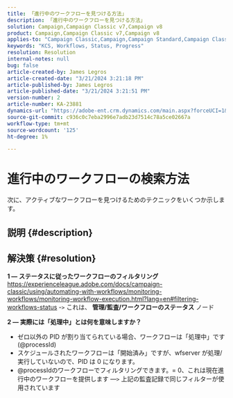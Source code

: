 ```yaml
---
title: 「進行中のワークフローを見つける方法」
description: 「進行中のワークフローを見つける方法」
solution: Campaign,Campaign Classic v7,Campaign v8
product: Campaign,Campaign Classic v7,Campaign v8
applies-to: "Campaign Classic,Campaign,Campaign Standard,Campaign Classic v7,Campaign v8"
keywords: "KCS, Workflows, Status, Progress"
resolution: Resolution
internal-notes: null
bug: false
article-created-by: James Legros
article-created-date: "3/21/2024 3:21:18 PM"
article-published-by: James Legros
article-published-date: "3/21/2024 3:21:51 PM"
version-number: 2
article-number: KA-23881
dynamics-url: "https://adobe-ent.crm.dynamics.com/main.aspx?forceUCI=1&pagetype=entityrecord&etn=knowledgearticle&id=1b39a7a7-96e7-ee11-904d-6045bd006704"
source-git-commit: c936c0c7eba2996e7adb23d7514c78a5ce02667a
workflow-type: tm+mt
source-wordcount: '125'
ht-degree: 1%

---
```


# 進行中のワークフローの検索方法




次に、アクティブなワークフローを見つけるためのテクニックをいくつか示します。

## 説明 {#description}





## 解決策 {#resolution}


<b>1 — ステータスに従ったワークフローのフィルタリング</b>
https://experienceleague.adobe.com/docs/campaign-classic/using/automating-with-workflows/monitoring-workflows/monitoring-workflow-execution.html?lang=en#filtering-workflows-status -`>`  これは、 <b>管理/監査/ワークフローのステータス</b> ノード

<b>2 — 実際には「処理中」とは何を意味しますか？</b>
- ゼロ以外の PID が割り当てられている場合、ワークフローは「処理中」です (@processId)
- スケジュールされたワークフローは「開始済み」ですが、wfserver が処理/実行していないので、PID は 0 になります。
- @processIdのワークフローでフィルタリングできます。= 0、これは現在進行中のワークフローを提供します —`>`  上記の監査記録で同じフィルターが使用されています
